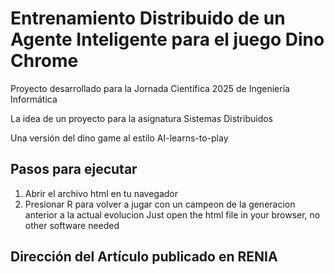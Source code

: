 # Entrenamiento Distribuido de un Agente Inteligente para el juego Dino Chrome

Proyecto desarrollado para la Jornada Científica 2025 de Ingeniería Informática

La idea de un proyecto para la asignatura Sistemas Distribuidos 

Una versión del dino game al estilo AI-learns-to-play

## Pasos para ejecutar
 1. Abrir el archivo html en tu navegador
 2. Presionar R para volver a jugar con un campeon de la generacion anterior a la actual evolucion
Just open the html file in your browser, no other software needed

## Dirección del Artículo publicado en RENIA 
 
